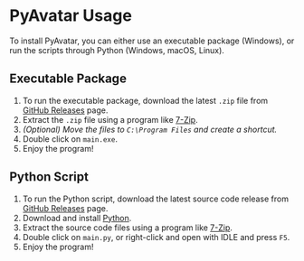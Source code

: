# PyAvatar Usage

To install PyAvatar, you can either use an executable package (Windows), or run the scripts through Python (Windows, macOS, Linux).

## Executable Package

1. To run the executable package, download the latest `.zip` file from [GitHub Releases](https://github.com/Dog-Face-Development/PyAvatar/releases/latest) page.
2. Extract the `.zip` file using a program like [7-Zip](https://www.7-zip.org/).
3. _(Optional) Move the files to `C:\Program Files` and create a shortcut._
4. Double click on `main.exe`.
5. Enjoy the program!

## Python Script

1. To run the Python script, download the latest source code release from [GitHub Releases](https://github.com/Dog-Face-Development/PyAvatar/releases/latest) page.
2. Download and install [Python](https://www.python.org/downloads/).
3. Extract the source code files using a program like [7-Zip](https://www.7-zip.org/).
4. Double click on `main.py`, or right-click and open with IDLE and press `F5`.
5. Enjoy the program!
